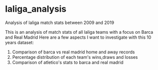 # laliga_analysis
Analysis of laliga match stats between 2009 and 2019

This is an analysis of match stats of all laliga teams with a focus on Barca and Real Madrid
Here are a few aspects I want to investigate with this 10 years dataset:
1. Comparison of barca vs real madrid home and away records
2. Percentage distribution of each team's wins,draws and losses
3. Comparison of atletico's stats to barca and real madrid
